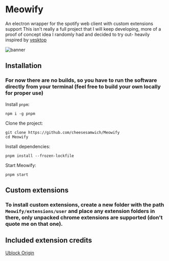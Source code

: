# Meowify
An electron wrapper for the spotify web client with custom extensions support
This isn't really a full project that I will keep developing, more of a proof of concept idea I randomly had and decided to try out- heavily inspired by [vesktop](https://github.com/Vencord/Vesktop)
   
![banner](https://github.com/cheesesamwich/Meowify/assets/149597648/11b5891e-1725-4ad3-a249-aafd0e59ae82)

## Installation

### For now there are no builds, so you have to run the software directly from your terminal (feel free to build your own locally for proper use)

Install `pnpm`:

```shell
npm i -g pnpm
```

Clone the project:

```shell
git clone https://github.com/cheesesamwich/Meowify
cd Meowify
```

Install dependencies:

```shell
pnpm install --frozen-lockfile
```

Start Meowify:
```shell
pnpm start
```
## Custom extensions

### To install custom extensions, create a new folder with the path `Meowify/extensions/user` and place any extension folders in there, only unpacked chrome extensions are supported (don't quote me on that one).

## Included extension credits

[Ublock Origin](https://github.com/gorhill/uBlock)
